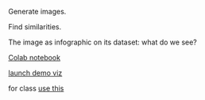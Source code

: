 Generate images.

Find similarities.

The image as infographic on its dataset: what do we see?

[Colab notebook](https://www.google.com/url?q=https%3A%2F%2Fshawngraham.github.io%2Fhomecooked-history%2Fgenai-images-as-infographics%2Fdemo%2F)

[launch demo viz](/demo/index.html)

for class [use this](https://perchance.org/ai-text-to-image-generator)
